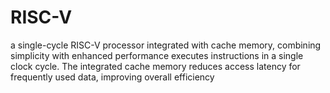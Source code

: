 # RISC-V
 a single-cycle RISC-V processor integrated with cache memory, combining simplicity with enhanced performance executes instructions in a single clock cycle. The integrated cache memory reduces access latency for frequently used data, improving overall efficiency 
